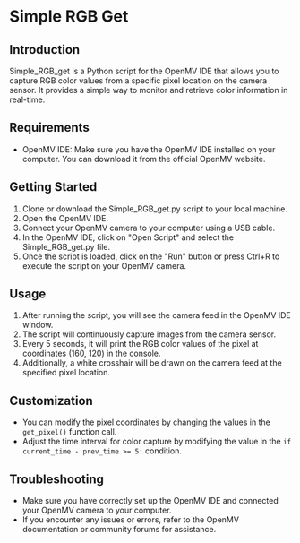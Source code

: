 # Simple RGB Get

## Introduction
Simple_RGB_get is a Python script for the OpenMV IDE that allows you to capture RGB color values from a specific pixel location on the camera sensor. It provides a simple way to monitor and retrieve color information in real-time.

## Requirements
- OpenMV IDE: Make sure you have the OpenMV IDE installed on your computer. You can download it from the official OpenMV website.

## Getting Started
1. Clone or download the Simple_RGB_get.py script to your local machine.
2. Open the OpenMV IDE.
3. Connect your OpenMV camera to your computer using a USB cable.
4. In the OpenMV IDE, click on "Open Script" and select the Simple_RGB_get.py file.
5. Once the script is loaded, click on the "Run" button or press Ctrl+R to execute the script on your OpenMV camera.

## Usage
1. After running the script, you will see the camera feed in the OpenMV IDE window.
2. The script will continuously capture images from the camera sensor.
3. Every 5 seconds, it will print the RGB color values of the pixel at coordinates (160, 120) in the console.
4. Additionally, a white crosshair will be drawn on the camera feed at the specified pixel location.

## Customization
- You can modify the pixel coordinates by changing the values in the `get_pixel()` function call.
- Adjust the time interval for color capture by modifying the value in the `if current_time - prev_time >= 5:` condition.

## Troubleshooting
- Make sure you have correctly set up the OpenMV IDE and connected your OpenMV camera to your computer.
- If you encounter any issues or errors, refer to the OpenMV documentation or community forums for assistance.
